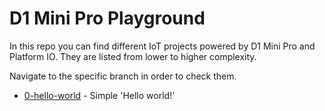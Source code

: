# D1 Mini Pro Playground

In this repo you can find different IoT projects powered by D1 Mini Pro and Platform IO. They are listed from lower to higher complexity.

Navigate to the specific branch in order to check them.

- [0-hello-world](https://github.com/soutoner/d1-mini-pro/tree/0-hello-world) - Simple 'Hello world!'
